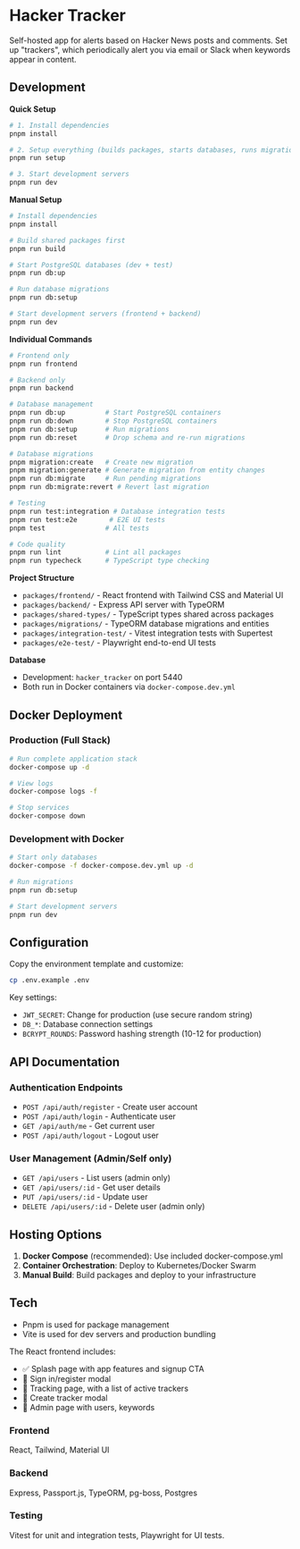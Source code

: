 # Hacker Tracker

Self-hosted app for alerts based on Hacker News posts and comments. Set up "trackers", which periodically alert you via email or Slack when keywords appear in content.

## Development

**Quick Setup**

```bash
# 1. Install dependencies
pnpm install

# 2. Setup everything (builds packages, starts databases, runs migrations)
pnpm run setup

# 3. Start development servers
pnpm run dev
```

**Manual Setup**

```bash
# Install dependencies
pnpm install

# Build shared packages first
pnpm run build

# Start PostgreSQL databases (dev + test)
pnpm run db:up

# Run database migrations
pnpm run db:setup

# Start development servers (frontend + backend)
pnpm run dev
```

**Individual Commands**

```bash
# Frontend only
pnpm run frontend

# Backend only
pnpm run backend

# Database management
pnpm run db:up          # Start PostgreSQL containers
pnpm run db:down        # Stop PostgreSQL containers
pnpm run db:setup       # Run migrations
pnpm run db:reset       # Drop schema and re-run migrations

# Database migrations
pnpm migration:create   # Create new migration
pnpm migration:generate # Generate migration from entity changes
pnpm run db:migrate     # Run pending migrations
pnpm run db:migrate:revert # Revert last migration

# Testing
pnpm run test:integration # Database integration tests
pnpm run test:e2e        # E2E UI tests
pnpm test               # All tests

# Code quality
pnpm run lint           # Lint all packages
pnpm run typecheck      # TypeScript type checking
```

**Project Structure**

- `packages/frontend/` - React frontend with Tailwind CSS and Material UI
- `packages/backend/` - Express API server with TypeORM
- `packages/shared-types/` - TypeScript types shared across packages
- `packages/migrations/` - TypeORM database migrations and entities
- `packages/integration-test/` - Vitest integration tests with Supertest
- `packages/e2e-test/` - Playwright end-to-end UI tests

**Database**

- Development: `hacker_tracker` on port 5440
- Both run in Docker containers via `docker-compose.dev.yml`

## Docker Deployment

### Production (Full Stack)
```bash
# Run complete application stack
docker-compose up -d

# View logs
docker-compose logs -f

# Stop services
docker-compose down
```

### Development with Docker
```bash
# Start only databases
docker-compose -f docker-compose.dev.yml up -d

# Run migrations
pnpm run db:setup

# Start development servers
pnpm run dev
```

## Configuration

Copy the environment template and customize:
```bash
cp .env.example .env
```

Key settings:
- `JWT_SECRET`: Change for production (use secure random string)
- `DB_*`: Database connection settings
- `BCRYPT_ROUNDS`: Password hashing strength (10-12 for production)

## API Documentation

### Authentication Endpoints
- `POST /api/auth/register` - Create user account
- `POST /api/auth/login` - Authenticate user
- `GET /api/auth/me` - Get current user
- `POST /api/auth/logout` - Logout user

### User Management (Admin/Self only)  
- `GET /api/users` - List users (admin only)
- `GET /api/users/:id` - Get user details
- `PUT /api/users/:id` - Update user
- `DELETE /api/users/:id` - Delete user (admin only)

## Hosting Options

1. **Docker Compose** (recommended): Use included docker-compose.yml
2. **Container Orchestration**: Deploy to Kubernetes/Docker Swarm
3. **Manual Build**: Build packages and deploy to your infrastructure

## Tech

- Pnpm is used for package management
- Vite is used for dev servers and production bundling

The React frontend includes:

- ✅ Splash page with app features and signup CTA
- 🔄 Sign in/register modal
- 🔄 Tracking page, with a list of active trackers
- 🔄 Create tracker modal
- 🔄 Admin page with users, keywords

### Frontend

React, Tailwind, Material UI

### Backend

Express, Passport.js, TypeORM, pg-boss, Postgres

### Testing

Vitest for unit and integration tests, Playwright for UI tests.

